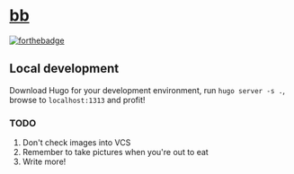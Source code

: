 # [bb](https://thebbs.site)

[![forthebadge](http://forthebadge.com/images/badges/built-with-love.svg)](https://thebbs.site)

## Local development

Download Hugo for your development environment, run `hugo server -s .`, browse to `localhost:1313` and profit!

### TODO

1. Don't check images into VCS
1. Remember to take pictures when you're out to eat
1. Write more!